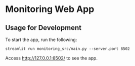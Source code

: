 # Monitoring Web App

## Usage for Development

To start the app, run the following:
```shell
streamlit run monitoring_src/main.py --server.port 8502
```

Access http://127.0.0.1:8502/ to see the app.